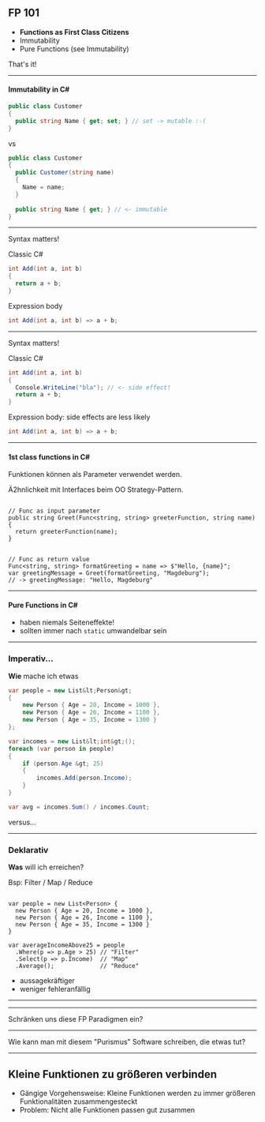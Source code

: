## FP 101

- **Functions as First Class Citizens**
- Immutability
- Pure Functions (see Immutability)

That's it!

---

#### Immutability in C# #

```csharp
public class Customer
{
  public string Name { get; set; } // set -> mutable :-(
}
```

vs

```csharp
public class Customer
{
  public Customer(string name)
  {
    Name = name;
  }
  
  public string Name { get; } // <- immutable
}
```

---

Syntax matters!

Classic C#

```csharp
int Add(int a, int b)
{
  return a + b;
}
```

Expression body

```csharp
int Add(int a, int b) => a + b;
```

---

Syntax matters!

Classic C#

```csharp
int Add(int a, int b)
{
  Console.WriteLine("bla"); // <- side effect!
  return a + b;
}
```

Expression body: side effects are less likely

```csharp
int Add(int a, int b) => a + b;
```

---

#### 1st class functions in C# #

Funktionen können als Parameter verwendet werden.

Ä2hnlichkeit mit Interfaces beim OO Strategy-Pattern.

<pre><code data-noescape data-trim class="lang-csharp hljs">
// Func as input parameter
public string Greet(<span class="highlightcode">Func&lt;string, string&gt; greeterFunction</span>, string name)
{
  return <span class="highlightcode">greeterFunction</span>(name);
}
</code></pre>

<pre><code data-noescape data-trim class="lang-csharp hljs">
// Func as return value
<span class="highlightcode">Func&lt;string, string&gt; formatGreeting</span> = name => $"Hello, {name}";
var greetingMessage = Greet(formatGreeting, "Magdeburg");
// -> greetingMessage: "Hello, Magdeburg"
</code></pre>

---

#### Pure Functions in C# #

- haben niemals Seiteneffekte!
- sollten immer nach `static` umwandelbar sein

---

### Imperativ...

**Wie** mache ich etwas 

```csharp
var people = new List&lt;Person&gt;
{
    new Person { Age = 20, Income = 1000 },
    new Person { Age = 26, Income = 1100 },
    new Person { Age = 35, Income = 1300 }
};

var incomes = new List&lt;int&gt;();
foreach (var person in people)
{
    if (person.Age &gt; 25)
    {
        incomes.Add(person.Income);
    }
}

var avg = incomes.Sum() / incomes.Count;
```

versus...

----

### Deklarativ

**Was** will ich erreichen?

Bsp: Filter / Map / Reduce

<pre><code data-noescape data-trim class="lang-csharp hljs">
var people = new List&lt;Person&gt; {
  new Person { Age = 20, Income = 1000 },
  new Person { Age = 26, Income = 1100 },
  new Person { Age = 35, Income = 1300 }
}

var averageIncomeAbove25 = people
  .<span class="highlightcode">Where</span>(p => p.Age > 25) // <span class="highlightcode">"Filter"</span>
  .<span class="highlightcode">Select</span>(p => p.Income)  // <span class="highlightcode">"Map"</span>
  .<span class="highlightcode">Average</span>();             // <span class="highlightcode">"Reduce"</span>
</code></pre>

- aussagekräftiger
- weniger fehleranfällig

---

<!-- .slide: data-background="images/fp-languages-overview.png" data-background-size="contain" -->

---

Schränken uns diese FP Paradigmen ein?

---

Wie kann man mit diesem "Purismus" Software schreiben, die etwas tut?

---

## Kleine Funktionen zu größeren verbinden

- Gängige Vorgehensweise: Kleine Funktionen werden zu immer größeren Funktionalitäten zusammengesteckt
- Problem: Nicht alle Funktionen passen gut zusammen
